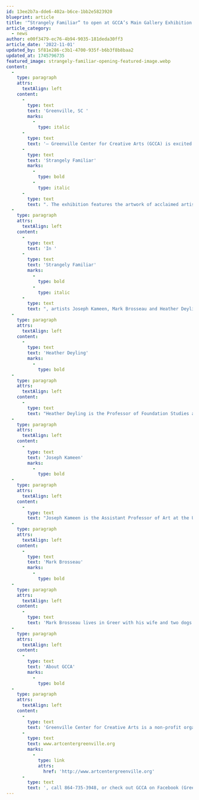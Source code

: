 ```yaml
---
id: 13ee2b7a-dde6-402a-b6ce-1bb2e5823920
blueprint: article
title: '“Strangely Familiar” to open at GCCA’s Main Gallery Exhibition begins First Friday, December 2nd, 2022'
article_category:
  - news
author: e00f3479-ec76-4b94-9035-181deda30ff3
article_date: '2022-11-01'
updated_by: 5f81e286-c3b1-4700-935f-b6b3f8b8baa2
updated_at: 1745796735
featured_image: strangely-familiar-opening-featured-image.webp
content:
  -
    type: paragraph
    attrs:
      textAlign: left
    content:
      -
        type: text
        text: 'Greenville, SC '
        marks:
          -
            type: italic
      -
        type: text
        text: '– Greenville Center for Creative Arts (GCCA) is excited to announce the opening of their Main Gallery exhibition, '
      -
        type: text
        text: 'Strangely Familiar'
        marks:
          -
            type: bold
          -
            type: italic
      -
        type: text
        text: ". The exhibition features the artwork of acclaimed artists Heather Deyling, Joseph Kameen, and Mark Brosseau. The exhibition continues on display until Wednesday, January 25th, 2023. GCCA’s galleries are open Tuesdays-Fridays from 9 AM - 5 PM & Saturdays from 11 AM - 3 PM. GCCA will be closed to the public from December 23rd, 2022 - January 2nd, 2023 for the holidays.\_"
  -
    type: paragraph
    attrs:
      textAlign: left
    content:
      -
        type: text
        text: 'In '
      -
        type: text
        text: 'Strangely Familiar'
        marks:
          -
            type: bold
          -
            type: italic
      -
        type: text
        text: ", artists Joseph Kameen, Mark Brosseau and Heather Deyling confront relationships to the world around them. Familiar yet sometimes indiscernible objects and scenery call into question the connection we have with the world around us. Mark Brosseau and Joseph Kameen’s paintings find figures and objects coming to terms with their surroundings; while, Heather Deyling’s fiber and mixed media installation of amalgamated flora and fauna defy identification and question the ways in which they emerged.\_"
  -
    type: paragraph
    attrs:
      textAlign: left
    content:
      -
        type: text
        text: 'Heather Deyling'
        marks:
          -
            type: bold
  -
    type: paragraph
    attrs:
      textAlign: left
    content:
      -
        type: text
        text: "Heather Deyling is the Professor of Foundation Studies at SCAD Atlanta. Deyling earned an MFA in painting from Tyler School of Art, Temple University and a BFA from Kent State University. Recent exhibitions include a solo show at the Peninsula Museum of Art in Burlingame, CA and group exhibitions at the San Jose Museum of Quilts and Textiles, San Jose, CA, the Hudgens Center for Art and Learning, Duluth, GA and the Wiregrass Museum of Art, Dothan, AL.\_"
  -
    type: paragraph
    attrs:
      textAlign: left
    content:
      -
        type: text
        text: 'Joseph Kameen'
        marks:
          -
            type: bold
  -
    type: paragraph
    attrs:
      textAlign: left
    content:
      -
        type: text
        text: "Joseph Kameen is the Assistant Professor of Art at the University of South Carolina Aiken teaching painting and drawing. Kameen received his BFA in painting and sculpture from Boston University, and an MFA in painting from Indiana University Bloomington. Kameen has exhibited his artwork nationally and internationally at venues such as The Painting Center, Site: Brooklyn, and Torstraße 111.\_"
  -
    type: paragraph
    attrs:
      textAlign: left
    content:
      -
        type: text
        text: 'Mark Brosseau'
        marks:
          -
            type: bold
  -
    type: paragraph
    attrs:
      textAlign: left
    content:
      -
        type: text
        text: 'Mark Brosseau lives in Greer with his wife and two dogs. He received his BA from Dartmouth College and his MFA from the University of Pennsylvania. He has had fourteen solo exhibitions, has been in a number of group shows, has had his work reviewed by ArtForum, the Philadelphia Inquirer, and has been featured in Town magazine. He is the recipient of a Fulbright Fellowship to Iceland (2001) and a Pollock-Krasner Foundation Fellowship (2019). He is the Art Teacher at Lakeview Middle School in Greenville.'
  -
    type: paragraph
    attrs:
      textAlign: left
    content:
      -
        type: text
        text: 'About GCCA'
        marks:
          -
            type: bold
  -
    type: paragraph
    attrs:
      textAlign: left
    content:
      -
        type: text
        text: 'Greenville Center for Creative Arts is a non-profit organization that aims to enrich the cultural fabric of the community through visual arts promotion, education, and inspiration. For more information, visit '
      -
        type: text
        text: www.artcentergreenville.org
        marks:
          -
            type: link
            attrs:
              href: 'http://www.artcentergreenville.org'
      -
        type: text
        text: ', call 864-735-3948, or check out GCCA on Facebook (Greenville Center for Creative Arts) & Instagram (@artcentergvl).'
---
```

